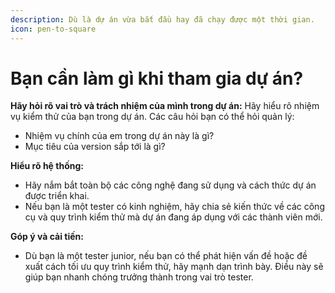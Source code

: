 ```yaml
---
description: Dù là dự án vừa bắt đầu hay đã chạy được một thời gian.
icon: pen-to-square
---
```


# Bạn cần làm gì khi tham gia dự án?

**Hãy hỏi rõ vai trò và trách nhiệm của mình trong dự án:** Hãy hiểu rõ nhiệm vụ kiểm thử của bạn trong dự án. Các câu hỏi bạn có thể hỏi quản lý:

* Nhiệm vụ chính của em trong dự án này là gì?
* Mục tiêu của version sắp tới là gì?

**Hiểu rõ hệ thống:**

* Hãy nắm bắt toàn bộ các công nghệ đang sử dụng và cách thức dự án được triển khai.
* Nếu bạn là một tester có kinh nghiệm, hãy chia sẻ kiến thức về các công cụ và quy trình kiểm thử mà dự án đang áp dụng với các thành viên mới.

**Góp ý và cải tiến:**

* Dù bạn là một tester junior, nếu bạn có thể phát hiện vấn đề hoặc đề xuất cách tối ưu quy trình kiểm thử, hãy mạnh dạn trình bày. Điều này sẽ giúp bạn nhanh chóng trưởng thành trong vai trò tester.
